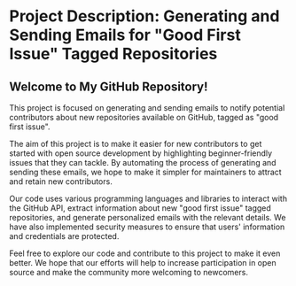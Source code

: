 # Project Description: Generating and Sending Emails for "Good First Issue" Tagged Repositories

## Welcome to My GitHub Repository!

This project is focused on generating and sending emails to notify potential contributors about new repositories available on GitHub, tagged as "good first issue". 

The aim of this project is to make it easier for new contributors to get started with open source development by highlighting beginner-friendly issues that they can tackle. By automating the process of generating and sending these emails, we hope to make it simpler for maintainers to attract and retain new contributors.

Our code uses various programming languages and libraries to interact with the GitHub API, extract information about new "good first issue" tagged repositories, and generate personalized emails with the relevant details. We have also implemented security measures to ensure that users' information and credentials are protected.

Feel free to explore our code and contribute to this project to make it even better. We hope that our efforts will help to increase participation in open source and make the community more welcoming to newcomers.

